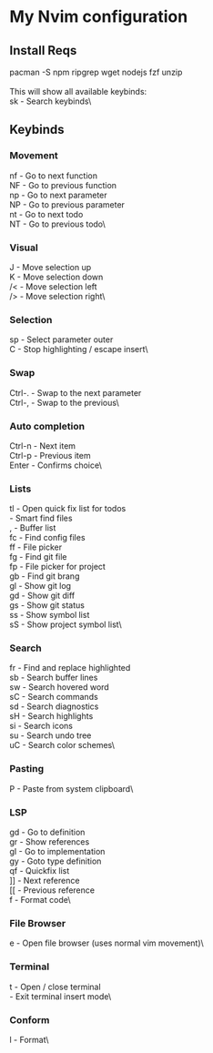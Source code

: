 # My Nvim configuration #
## Install Reqs ##
pacman -S npm ripgrep wget nodejs fzf unzip\
\
This will show all available keybinds:\
<leader>sk      - Search keybinds\

## Keybinds ##
### Movement ###
nf              - Go to next function\
NF              - Go to previous function\
np              - Go to next parameter\
NP              - Go to previous parameter\
nt              - Go to next todo\
NT              - Go to previous todo\

### Visual ###
J               - Move selection up\
K               - Move selection down\
/<               - Move selection left\
/>               - Move selection right\

### Selection ###
sp              - Select parameter outer\
<Ctrl>C         - Stop highlighting / escape insert\

### Swap ###
Ctrl-.          - Swap to the next parameter\
Ctrl-,          - Swap to the previous\

### Auto completion ###
Ctrl-n          - Next item\
Ctrl-p          - Previous item\
Enter           - Confirms choice\

### Lists ###
<leader>tl      - Open quick fix list for todos\
<leader><space> - Smart find files\
<leader>,       - Buffer list\
<leader>fc      - Find config files\
<leader>ff      - File picker\
<leader>fg      - Find git file\
<leader>fp      - File picker for project\
<leader>gb      - Find git brang\
<leader>gl      - Show git log\
<leader>gd      - Show git diff\
<leader>gs      - Show git status\
<leader>ss      - Show symbol list\
<leader>sS      - Show project symbol list\

### Search ###
<leader>fr      - Find and replace highlighted\
<leader>sb      - Search buffer lines\
<leader>sw      - Search hovered word\
<leader>sC      - Search commands\
<leader>sd      - Search diagnostics\
<leader>sH      - Search highlights\
<leader>si      - Search icons\
<leader>su      - Search undo tree\
<leader>uC      - Search color schemes\

### Pasting ###
<leader>P       - Paste from system clipboard\

### LSP ###
gd              - Go to definition\
gr              - Show references\
gI              - Go to implementation\
gy              - Goto type definition\
qf              - Quickfix list\
]]              - Next reference\
[[              - Previous reference\
<eader>f        - Format code\


### File Browser ###
<leader>e       - Open file browser (uses normal vim movement)\

### Terminal ###
<Ctrl>t         - Open / close terminal\
<Esp>           - Exit terminal insert mode\

### Conform ###
<leader>l       - Format\
